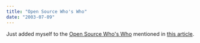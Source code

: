```yaml
---
title: "Open Source Who's Who"
date: "2003-07-09"
---
```


Just added myself to the [Open Source Who's Who](http://ospedia.osdir.com/Organizations_2fWho_27s_20Who_3f_20_28people_29_2fCompanies_2fConsultants#preview) mentioned in [this article](http://www.oreillynet.com/pub/wlg/3461).

